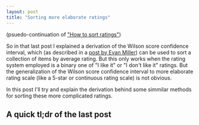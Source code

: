 ```yaml
---
layout: post
title: "Sorting more elaborate ratings"
---
```


(psuedo-continuation of ["How to sort ratings"](/how-to-sort-ratings))

So in that last post I explained a derivation of the Wilson score confidence interval, which (as described in a [post by Evan Miller](http://www.evanmiller.org/)) can be used to sort a collection of items by average rating. But this only works when the rating system employed is a binary one of "I like it" or "I don't like it" ratings. But the generalization of the Wilson score confidence interval to more elaborate rating scale (like a 5-star or continuous rating scale) is not obvious.

In this post I'll try and explain the derivation behind some simmilar methods for sorting these more complicated ratings.


## A quick tl;dr of the last post
